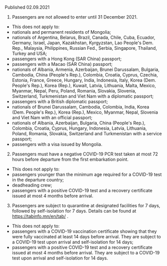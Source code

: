 Published 02.09.2021
1. Passengers are not allowed to enter until 31 December 2021.
- This does not apply to:
- nationals and permanent residents of Mongolia;
- nationals of Argentina, Belarus, Brazil, Canada, Chile, Cuba, Ecuador, Germany, Israel, Japan, Kazakhstan, Kyrgyzstan, Lao People's Dem. Rep., Malaysia, Philippines, Russian Fed., Serbia, Singapore, Thailand, Turkey and USA;
- passengers with a Hong Kong (SAR China) passport;
- passengers with a Macao (SAR China) passport;
- nationals of Albania, Armenia, Azerbaijan, Brunei Darussalam, Bulgaria, Cambodia, China (People's Rep.), Colombia, Croatia, Cyprus, Czechia, Estonia, France, Greece, Hungary, India, Indonesia, Italy, Korea (Dem. People's Rep.), Korea (Rep.), Kuwait, Latvia, Lithuania, Malta, Mexico, Myanmar, Nepal, Peru, Poland, Romania, Slovakia, Slovenia, Switzerland, Turkmenistan and Viet Nam with a diplomatic passport;
- passengers with a British diplomatic passport;
- nationals of Brunei Darussalam, Cambodia, Colombia, India, Korea (Dem. People's Rep.), Korea (Rep.), Mexico, Myanmar, Nepal, Slovenia and Viet Nam with an official passport;
- nationals of Albania, Azerbaijan, Bulgaria, China (People's Rep.), Colombia, Croatia, Cyprus, Hungary, Indonesia, Latvia, Lithuania, Poland, Romania, Slovakia, Switzerland and Turkmenistan with a service passport;
- passengers with a visa issued by Mongolia.
2. Passengers must have a negative COVID-19 PCR test taken at most 72 hours before departure from the first embarkation point. 
- This does not apply to:
- passengers younger than the minimum age required for a COVID-19 test in the departure country;
- deadheading crew;
- passengers with a positive COVID-19 test and a recovery certificate issued at most 4 months before arrival.
3. Passengers are subject to quarantine at designated facilities for 7 days, followed by self-isolation for 7 days. Details can be found at <a href="https://tabinfo.mn/en/tab/">https://tabinfo.mn/en/tab/</a> . 
- This does not apply to:
- passengers with a COVID-19 vaccination certificate showing that they were fully vaccinated at least 14 days before arrival. They are subject to a COVID-19 test upon arrival and self-isolation for 14 days;
- passengers with a positive COVID-19 test and a recovery certificate issued at most 4 months before arrival. They are subject to a COVID-19 test upon arrival and self-isolation for 14 days. 

